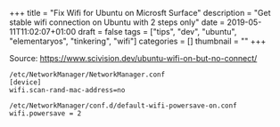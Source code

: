 +++
title = "Fix Wifi for Ubuntu on Microsft Surface"
description = "Get stable wifi connection on Ubuntu with 2 steps only"
date = 2019-05-11T11:02:07+01:00
draft = false
tags = ["tips", "dev", "ubuntu", "elementaryos", "tinkering", "wifi"]
categories = []
thumbnail = ""
+++

Source: https://www.scivision.dev/ubuntu-wifi-on-but-no-connect/

```
/etc/NetworkManager/NetworkManager.conf
[device]
wifi.scan-rand-mac-address=no
```

```
/etc/NetworkManager/conf.d/default-wifi-powersave-on.conf
wifi.powersave = 2
```